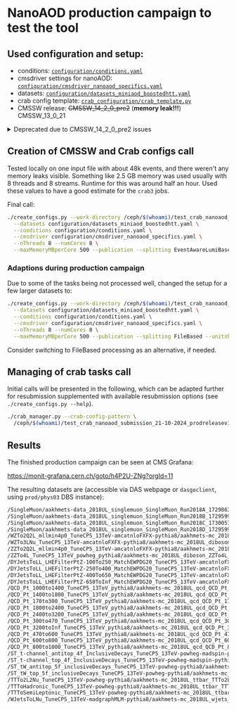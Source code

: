 # NanoAOD production campaign to test the tool

## Used configuration and setup:

* conditions: [`configuration/conditions.yaml`](configuration/conditions.yaml)
* cmsdriver settings for nanoAOD: [`configuration/cmsdriver_nanoaod_specifics.yaml`](configuration/cmsdriver_nanoaod_specifics.yaml)
* datasets: [`configuration/datasets_miniaod_boostedhtt.yaml`](configuration/datasets_miniaod_boostedhtt.yaml)
* crab config template: [`crab_configuration/crab_template.py`](crab_configuration/crab_template.py)
* CMSSW release: ~~CMSSW_14_2_0_pre2~~ (**memory leak!!!**) CMSSW_13_0_21

<details><summary>Deprecated due to CMSSW_14_2_0_pre2 issues</summary>

## Creation of CMSSW and Crab configs call

### data:

Tested locally on one input file with about 35k events, and there weren't any memory leaks visible.
Something like 2.5 GB memory was used usually with 8 threads and 8 streams.
Runtime for this was around half an hour. Used these values to have a good estimate for the `crab3` jobs.

Final call:

```bash
./create_configs.py --work-directory /ceph/$(whoami)/test_crab_nanoaod_submission_18-10-2024_data/ \
  --datasets configuration/datasets_miniaod_boostedhtt.yaml \
  --conditions configuration/conditions.yaml \
  --cmsdriver configuration/cmsdriver_nanoaod_specifics.yaml \
  --nThreads 8 --numCores 8 \
  --maxMemoryMBperCore 1000 --publication --splitting FileBased --unitsPerJob 15 --maxJobRuntimeMin 1250
```

### mc:

Tested locally on one input file with about 30k events, and unfortunately, there was a memory leak.
Something like 15 GB memory was used with 8 threads and 8 streams.
Decided to go for an `EventAwareLumiBased` splitting with 10k events to be processed.
This reduces the runtime to something like an hour and memory to about 5 GB.
To be safe, choosing 2 hours as maximum runtime and 10 GB as maximum memory.
This will lead to a lot of and extremely small output files.
To be checked, whether this impacts the performance later on when these datasets are used for analysis.

Final call:

```bash
./create_configs.py --work-directory /ceph/$(whoami)/test_crab_nanoaod_submission_18-10-2024_mc/ \
  --datasets configuration/datasets_miniaod_boostedhtt.yaml \
  --conditions configuration/conditions.yaml \
  --cmsdriver configuration/cmsdriver_nanoaod_specifics.yaml \
  --nThreads 8 --numCores 8 \
  --maxMemoryMBperCore 1250 --publication --splitting EventAwareLumiBased --unitsPerJob 10000 --maxJobRuntimeMin 120
```

## Managing of crab tasks call

Initial calls will be presented in the following, which can be adapted further for resubmission by adding at least one of the two options `--maxmemory` and `--maxjobruntime`-

### data:

```bash
./crab_manager.py --crab-config-pattern \
  /ceph/$(whoami)/test_crab_nanoaod_submission_18-10-2024_data/crabconfigs/data_2018UL_singlemuon_SingleMuon_Run2018*.py
```

### mc:

```bash
./crab_manager.py --crab-config-pattern \
  /ceph/$(whoami)/test_crab_nanoaod_submission_18-10-2024_mc/crabconfigs/mc_2018UL_dy_DYJetsToLL_LHEFilterPtZ-250To400.py \
  /ceph/$(whoami)/test_crab_nanoaod_submission_18-10-2024_mc/crabconfigs/mc_2018UL_dy_DYJetsToLL_LHEFilterPtZ-400To650.py \
  /ceph/$(whoami)/test_crab_nanoaod_submission_18-10-2024_mc/crabconfigs/mc_2018UL_dy_DYJetsToLL_LHEFilterPtZ-650ToInf.py \
  /ceph/$(whoami)/test_crab_nanoaod_submission_18-10-2024_mc/crabconfigs/mc_2018UL_ttbar_TTToSemiLeptonic.py \
  /ceph/$(whoami)/test_crab_nanoaod_submission_18-10-2024_mc/crabconfigs/mc_2018UL_wjets_WJetsToLNu.py
```

</details>

## Creation of CMSSW and Crab configs call

Tested locally on one input file with about 48k events, and there weren't any memory leaks visible.
Something like 2.5 GB memory was used usually with 8 threads and 8 streams.
Runtime for this was around half an hour. Used these values to have a good estimate for the `crab3` jobs.

Final call:

```bash
./create_configs.py --work-directory /ceph/$(whoami)/test_crab_nanoaod_submission_21-10-2024_prodreleasev12/ \
  --datasets configuration/datasets_miniaod_boostedhtt.yaml \
  --conditions configuration/conditions.yaml \
  --cmsdriver configuration/cmsdriver_nanoaod_specifics.yaml \
  --nThreads 8 --numCores 8 \
  --maxMemoryMBperCore 500 --publication --splitting EventAwareLumiBased --unitsPerJob 1000000 --maxJobRuntimeMin 900
```

### Adaptions during production campaign

Due to some of the tasks being not processed well, changed the setup for a few larger datasets to:

```bash
./create_configs.py --work-directory /ceph/$(whoami)/test_crab_nanoaod_submission_21-10-2024_prodreleasev12_filebased/ \
  --datasets configuration/datasets_miniaod_boostedhtt.yaml \
  --conditions configuration/conditions.yaml \
  --cmsdriver configuration/cmsdriver_nanoaod_specifics.yaml \
  --nThreads 8 --numCores 8 \
  --maxMemoryMBperCore 500 --publication --splitting FileBased --unitsPerJob 5 --maxJobRuntimeMin 900
```

 Consider switching to FileBased processing as an alternative, if needed.

## Managing of crab tasks call

Initial calls will be presented in the following, which can be adapted further for resubmission supplemented with available resubmission options (see `./create_configs.py --help`).

```bash
./crab_manager.py --crab-config-pattern \
  /ceph/$(whoami)/test_crab_nanoaod_submission_21-10-2024_prodreleasev12*/crabconfigs/*.py
```

## Results

The finished production campaign can be seen at CMS Grafana:

https://monit-grafana.cern.ch/goto/h4P2U-ZNg?orgId=11

The resulting datasets are (accessible via DAS webpage or `dasgoclient`, using `prod/phys03` DBS instance):

```bash
/SingleMuon/aakhmets-data_2018UL_singlemuon_SingleMuon_Run2018A_1729863731-00000000000000000000000000000000/USER
/SingleMuon/aakhmets-data_2018UL_singlemuon_SingleMuon_Run2018B_1729599421-00000000000000000000000000000000/USER
/SingleMuon/aakhmets-data_2018UL_singlemuon_SingleMuon_Run2018C_1730057166-00000000000000000000000000000000/USER
/SingleMuon/aakhmets-data_2018UL_singlemuon_SingleMuon_Run2018D_1729599421-00000000000000000000000000000000/USER
/WZTo2Q2L_mllmin4p0_TuneCP5_13TeV-amcatnloFXFX-pythia8/aakhmets-mc_2018UL_diboson_WZTo2Q2L_1729599421-00000000000000000000000000000000/USER
/WZTo3LNu_TuneCP5_13TeV-amcatnloFXFX-pythia8/aakhmets-mc_2018UL_diboson_WZTo3LNu_1729599421-00000000000000000000000000000000/USER
/ZZTo2Q2L_mllmin4p0_TuneCP5_13TeV-amcatnloFXFX-pythia8/aakhmets-mc_2018UL_diboson_ZZTo2Q2L_1729599421-00000000000000000000000000000000/USER
/ZZTo4L_TuneCP5_13TeV_powheg_pythia8/aakhmets-mc_2018UL_diboson_ZZTo4L_1729599421-00000000000000000000000000000000/USER
/DYJetsToLL_LHEFilterPtZ-100To250_MatchEWPDG20_TuneCP5_13TeV-amcatnloFXFX-pythia8/aakhmets-mc_2018UL_dy_DYJetsToLL_LHEFilterPtZ-100To250_1729599421-00000000000000000000000000000000/USER
/DYJetsToLL_LHEFilterPtZ-250To400_MatchEWPDG20_TuneCP5_13TeV-amcatnloFXFX-pythia8/aakhmets-mc_2018UL_dy_DYJetsToLL_LHEFilterPtZ-250To400_1729599421-00000000000000000000000000000000/USER
/DYJetsToLL_LHEFilterPtZ-400To650_MatchEWPDG20_TuneCP5_13TeV-amcatnloFXFX-pythia8/aakhmets-mc_2018UL_dy_DYJetsToLL_LHEFilterPtZ-400To650_1729599421-00000000000000000000000000000000/USER
/DYJetsToLL_LHEFilterPtZ-650ToInf_MatchEWPDG20_TuneCP5_13TeV-amcatnloFXFX-pythia8/aakhmets-mc_2018UL_dy_DYJetsToLL_LHEFilterPtZ-650ToInf_1729599421-00000000000000000000000000000000/USER
/QCD_Pt_1000to1400_TuneCP5_13TeV_pythia8/aakhmets-mc_2018UL_qcd_QCD_Pt_1000to1400_1729599421-00000000000000000000000000000000/USER
/QCD_Pt_1400to1800_TuneCP5_13TeV_pythia8/aakhmets-mc_2018UL_qcd_QCD_Pt_1400to1800_1729599421-00000000000000000000000000000000/USER
/QCD_Pt_170to300_TuneCP5_13TeV_pythia8/aakhmets-mc_2018UL_qcd_QCD_Pt_170to300_1729599421-00000000000000000000000000000000/USER
/QCD_Pt_1800to2400_TuneCP5_13TeV_pythia8/aakhmets-mc_2018UL_qcd_QCD_Pt_1800to2400_1729599421-00000000000000000000000000000000/USER
/QCD_Pt_2400to3200_TuneCP5_13TeV_pythia8/aakhmets-mc_2018UL_qcd_QCD_Pt_2400to3200_1729599421-00000000000000000000000000000000/USER
/QCD_Pt_300to470_TuneCP5_13TeV_pythia8/aakhmets-mc_2018UL_qcd_QCD_Pt_300to470_1729599421-00000000000000000000000000000000/USER
/QCD_Pt_3200toInf_TuneCP5_13TeV_pythia8/aakhmets-mc_2018UL_qcd_QCD_Pt_3200toInf_1729599421-00000000000000000000000000000000/USER
/QCD_Pt_470to600_TuneCP5_13TeV_pythia8/aakhmets-mc_2018UL_qcd_QCD_Pt_470to600_1729599421-00000000000000000000000000000000/USER
/QCD_Pt_600to800_TuneCP5_13TeV_pythia8/aakhmets-mc_2018UL_qcd_QCD_Pt_600to800_1729599421-00000000000000000000000000000000/USER
/QCD_Pt_800to1000_TuneCP5_13TeV_pythia8/aakhmets-mc_2018UL_qcd_QCD_Pt_800to1000_1729599421-00000000000000000000000000000000/USER
/ST_t-channel_antitop_4f_InclusiveDecays_TuneCP5_13TeV-powheg-madspin-pythia8/aakhmets-mc_2018UL_singletop_ST_t-channel_antitop_4f_InclusiveDecays_1729599421-00000000000000000000000000000000/USER
/ST_t-channel_top_4f_InclusiveDecays_TuneCP5_13TeV-powheg-madspin-pythia8/aakhmets-mc_2018UL_singletop_ST_t-channel_top_4f_InclusiveDecays_1729599421-00000000000000000000000000000000/USER
/ST_tW_antitop_5f_inclusiveDecays_TuneCP5_13TeV-powheg-pythia8/aakhmets-mc_2018UL_singletop_ST_tW_antitop_5f_inclusiveDecays_1729599421-00000000000000000000000000000000/USER
/ST_tW_top_5f_inclusiveDecays_TuneCP5_13TeV-powheg-pythia8/aakhmets-mc_2018UL_singletop_ST_tW_top_5f_inclusiveDecays_1729599421-00000000000000000000000000000000/USER
/TTTo2L2Nu_TuneCP5_13TeV-powheg-pythia8/aakhmets-mc_2018UL_ttbar_TTTo2L2Nu_1729599001-00000000000000000000000000000000/USER
/TTToHadronic_TuneCP5_13TeV-powheg-pythia8/aakhmets-mc_2018UL_ttbar_TTToHadronic_1729599001-00000000000000000000000000000000/USER
/TTToSemiLeptonic_TuneCP5_13TeV-powheg-pythia8/aakhmets-mc_2018UL_ttbar_TTToSemiLeptonic_1729530171-00000000000000000000000000000000/USER
/WJetsToLNu_TuneCP5_13TeV-madgraphMLM-pythia8/aakhmets-mc_2018UL_wjets_WJetsToLNu_1729599421-00000000000000000000000000000000/USER
```